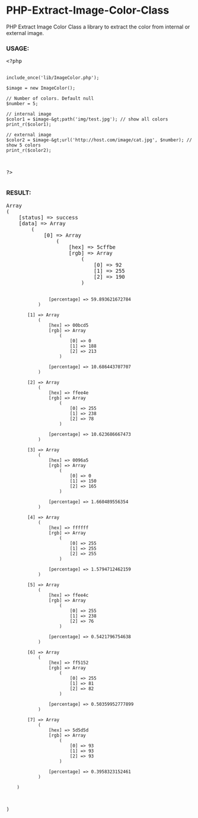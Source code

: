 # PHP-Extract-Image-Color-Class
PHP Extract Image Color Class a library to extract the color from internal or external image.

<h3>USAGE:</h3>
<pre>
&lt;?php

    include_once('lib/ImageColor.php');
    
    $image = new ImageColor();
	
    // Number of colors. Default null
    $number = 5; 
    
    // internal image
    $color1 = $image-&gt;path('img/test.jpg'); // show all colors
    print_r($color1);
    
    // external image
    $color2 = $image-&gt;url('http://host.com/image/cat.jpg', $number); // show 5 colors
    print_r($color2);

?&gt;
</pre>

<h3>RESULT:</h3>
<pre>
Array
(
    [status] => success
    [data] => Array
        (
            [0] => Array
                (
                    [hex] => 5cffbe
                    [rgb] => Array
                        (
                            [0] => 92
                            [1] => 255
                            [2] => 190
                        )

                    [percentage] => 59.893621672784
                )

            [1] => Array
                (
                    [hex] => 00bcd5
                    [rgb] => Array
                        (
                            [0] => 0
                            [1] => 188
                            [2] => 213
                        )

                    [percentage] => 10.686443707707
                )

            [2] => Array
                (
                    [hex] => ffee4e
                    [rgb] => Array
                        (
                            [0] => 255
                            [1] => 238
                            [2] => 78
                        )

                    [percentage] => 10.623686667473
                )

            [3] => Array
                (
                    [hex] => 0096a5
                    [rgb] => Array
                        (
                            [0] => 0
                            [1] => 150
                            [2] => 165
                        )

                    [percentage] => 1.660489556354
                )

            [4] => Array
                (
                    [hex] => ffffff
                    [rgb] => Array
                        (
                            [0] => 255
                            [1] => 255
                            [2] => 255
                        )

                    [percentage] => 1.5794712462159
                )

            [5] => Array
                (
                    [hex] => ffee4c
                    [rgb] => Array
                        (
                            [0] => 255
                            [1] => 238
                            [2] => 76
                        )

                    [percentage] => 0.5421796754638
                )

            [6] => Array
                (
                    [hex] => ff5152
                    [rgb] => Array
                        (
                            [0] => 255
                            [1] => 81
                            [2] => 82
                        )

                    [percentage] => 0.50359952777899
                )

            [7] => Array
                (
                    [hex] => 5d5d5d
                    [rgb] => Array
                        (
                            [0] => 93
                            [1] => 93
                            [2] => 93
                        )

                    [percentage] => 0.3958323152461
                )

        )

)
</pre>
